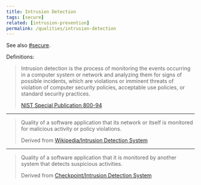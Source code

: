 ```yaml
---
title: Intrusion Detection
tags: [secure]
related: [intrusion-prevention]
permalink: /qualities/intrusion-detection
---
```


See also [#secure](/tag-secure). 

Definitions:

>Intrusion detection is the process of monitoring the events occurring in a computer system or network and analyzing them for signs of possible incidents, which are violations or imminent threats of violation of computer security policies, acceptable use policies, or standard security practices.
>
>[NIST Special Publication 800-94](/references/#nist-idps)

<hr class="with-no-margin"/>

>Quality of a software application that its network or itself is monitored for malicious activity or policy violations.
>
>Derived from [Wikipedia/Intrusion Detection System](https://en.wikipedia.org/wiki/Intrusion_detection_system)

<hr class="with-no-margin"/>

>Quality of a software application that it is monitored by another system that detects suspicious activities.
>
>Derived from [Checkpoint/Intrusion Detection System](https://www.checkpoint.com/cyber-hub/network-security/what-is-an-intrusion-detection-system-ids/#)

